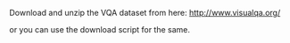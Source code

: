 Download and unzip the VQA dataset from here:
http://www.visualqa.org/

or you can use the download script for the same. 